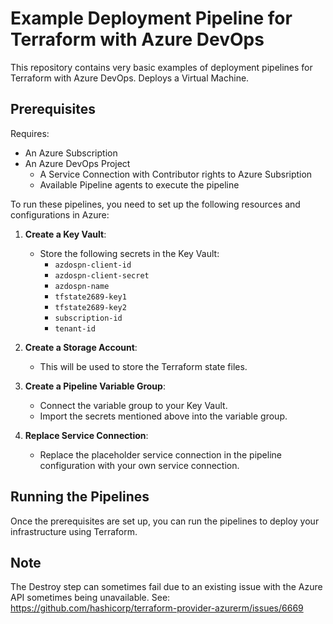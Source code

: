 # Example Deployment Pipeline for Terraform with Azure DevOps

This repository contains very basic examples of deployment pipelines for Terraform with Azure DevOps. Deploys a Virtual Machine.

## Prerequisites

Requires:
- An Azure Subscription
- An Azure DevOps Project
   - A Service Connection with Contributor rights to Azure Subsription
   - Available Pipeline agents to execute the pipeline

To run these pipelines, you need to set up the following resources and configurations in Azure:

1. **Create a Key Vault**:
   - Store the following secrets in the Key Vault:
     - `azdospn-client-id`
     - `azdospn-client-secret`
     - `azdospn-name`
     - `tfstate2689-key1`
     - `tfstate2689-key2`
     - `subscription-id`
     - `tenant-id`

2. **Create a Storage Account**:
   - This will be used to store the Terraform state files.

3. **Create a Pipeline Variable Group**:
   - Connect the variable group to your Key Vault.
   - Import the secrets mentioned above into the variable group.

4. **Replace Service Connection**:
   - Replace the placeholder service connection in the pipeline configuration with your own service connection.

## Running the Pipelines

Once the prerequisites are set up, you can run the pipelines to deploy your infrastructure using Terraform.

## Note
The Destroy step can sometimes fail due to an existing issue with the Azure API sometimes being unavailable. 
See: https://github.com/hashicorp/terraform-provider-azurerm/issues/6669
